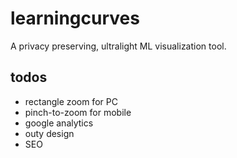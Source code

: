 # learningcurves
A privacy preserving, ultralight ML visualization tool.

## todos
- rectangle zoom for PC
- pinch-to-zoom for mobile
- google analytics
- outy design
- SEO